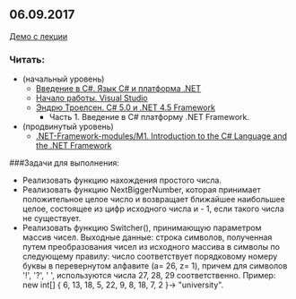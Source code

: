 ## 06.09.2017

[Демо с лекции](https://github.com/EPM-RD-NETLAB/.NET-Framework-modules/tree/master/M1.%20Introduction%20to%20the%20C%23%20Language%20and%20the%20.NET%20Framework/Samples/VS)

### Читать:  
- (начальный уровень)
  - [Введение в C#. Язык C# и платформа .NET](https://metanit.com/sharp/tutorial/1.1.php)
  - [Начало работы. Visual Studio](https://metanit.com/sharp/tutorial/1.2.php)
  - [Эндрю Троелсен. C# 5.0 и .NET 4.5 Framework](https://github.com/AnzhelikaKravchuk/2017-2018.MMF.BSU/tree/master/3%20course/Books)  
     + Часть 1. Введение в C# платформу .NET Framework.
- (продвинутый уровень)
  - [.NET-Framework-modules/M1. Introduction to the C# Language and the .NET Framework](https://github.com/EPM-RD-NETLAB/.NET-Framework-modules/tree/master/M1.%20Introduction%20to%20the%20C%23%20Language%20and%20the%20.NET%20Framework)

###Задачи для выполнения:
- Реализовать функцию нахождения простого числа.
- Реализовать функцию NextBiggerNumber, которая принимает положительное целое число и возвращает ближайшее наибольшее целое, состоящее из цифр исходного числа и - 1, если такого числа не существует.
- Реализовать функцию Switcher(), принимающую параметром массив чисел. Выходные данные: строка символов, полученная путем преобразования чисел из исходного массива в символы по следующему правилу: число соответствует порядковому номеру буквы в перевернутом алфавите (a= 26, z= 1), причем для символов '!', '?', ' ', используются числа 27, 28, 29 соответственно. Пример: new int[] { 6, 13, 18, 5, 22, 9, 8, 18, 7, 2 }-> "university".
